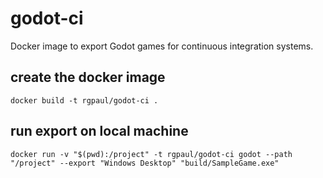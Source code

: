 # godot-ci

Docker image to export Godot games for continuous integration systems.

## create the docker image
```
docker build -t rgpaul/godot-ci .
```

## run export on local machine
```
docker run -v "$(pwd):/project" -t rgpaul/godot-ci godot --path "/project" --export "Windows Desktop" "build/SampleGame.exe"
```
